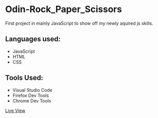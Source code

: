 # Odin-Rock_Paper_Scissors
First project in mainly JavaScript to show off my newly aquired js skills.

## Languages used:
* JavaScript
* HTML
* CSS

## Tools Used:
* Visual Studio Code
* Firefox Dev Tools
* Chrome Dev Tools

[Live View](https://marvinobig.github.io/projects/odin-rock-paper-scissors/index.html)
